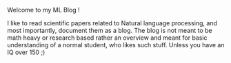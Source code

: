 Welcome to my ML Blog !

I like to read scientific papers related to Natural language processing,
and most importantly, document them as a blog. The blog is not meant to be 
math heavy or research based rather an overview and meant for basic understanding 
of a normal student, who likes such stuff.
Unless you have an IQ over 150 ;)

